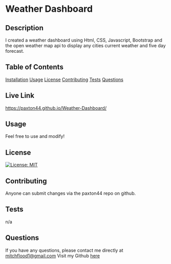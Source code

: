 # Weather Dashboard 
## Description 
I created a weather dashboard using Html, CSS, Javascript, Bootstrap and the open weather map api to display any cities current weather and five day forecast. 
## Table of Contents
[Installation](#Installation)
[Usage](#Usage)
[License](#License)
[Contributing](#Contributing)
[Tests](#Tests)
[Questions](#Questions)
## Live Link 
https://paxton44.github.io/Weather-Dashboard/
## Usage 
Feel free to use and modify!
## License 
[![License: MIT](https://img.shields.io/badge/License-MIT-yellow.svg)](https://opensource.org/licenses/MIT)
## Contributing 
Anyone can submit changes via the paxton44 repo on github.
## Tests 
n/a
## Questions
If you have any questions, please contact me directly at mitchflood1@gmail.com 
Visit my Github [here](https://github.com/paxton44)
